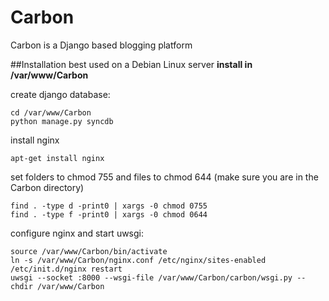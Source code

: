 Carbon
=========

Carbon is a Django based blogging platform

##Installation
best used on a Debian Linux server
**install in /var/www/Carbon**

create django database:
```
cd /var/www/Carbon
python manage.py syncdb
```

install nginx
```
apt-get install nginx
```

set folders to chmod 755 and files to chmod 644 (make sure you are in the Carbon directory)
```
find . -type d -print0 | xargs -0 chmod 0755
find . -type f -print0 | xargs -0 chmod 0644
```

configure nginx and start uwsgi:
```
source /var/www/Carbon/bin/activate
ln -s /var/www/Carbon/nginx.conf /etc/nginx/sites-enabled
/etc/init.d/nginx restart
uwsgi --socket :8000 --wsgi-file /var/www/Carbon/carbon/wsgi.py --chdir /var/www/Carbon
```
